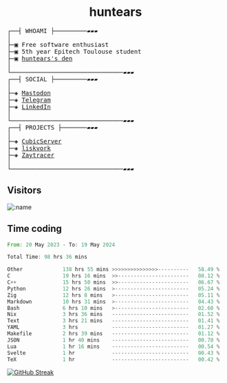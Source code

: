 <h1 align="center">
huntears
</h1>
<!-- <p align="center">
<img src=https://huntears.com/img/pfp.webp width=30%/>
</p>
<style>
img {
    border-radius: 50%;
}
</style> -->
<pre>
┌──┤ WHOAMI ├─────────▰▰▰
│
├─▣ Free software enthusiast
├─▣ 5th year Epitech Toulouse student
├─▣ <a href="https://huntears.com/">huntears's den</a>
│
└───────────────────────────────▰▰▰
┌──┤ SOCIAL ├─────────▰▰▰
│
├─◈ <a href="https://fosstodon.org/@huntears">Mastodon</a>
├─◈ <a href="https://t.me/huntears">Telegram</a>
├─◈ <a href="https://www.linkedin.com/in/alexandre-flion">LinkedIn</a>
│
└───────────────────────────────▰▰▰
┌──┤ PROJECTS ├───────▰▰▰
│
├─◈ <a href="https://github.com/CubicMC/cubic-server">CubicServer</a>
├─◈ <a href="https://github.com/Epitech/B-AIA-500_liskvork">liskvork</a>
├─◈ <a href="https://github.com/Miou-zora/Zaytracer">Zaytracer</a>
│
└───────────────────────────────▰▰▰
</pre>

## Visitors

![:name](https://count.getloli.com/get/@huntears?theme=rule34)

## Time coding

<!--START_SECTION:wakatime-->

```rust
From: 20 May 2023 - To: 19 May 2024

Total Time: 98 hrs 36 mins

Other             138 hrs 55 mins >>>>>>>>>>>>>>>----------   58.49 %
C                 19 hrs 16 mins  >>-----------------------   08.12 %
C++               15 hrs 50 mins  >>-----------------------   06.67 %
Python            12 hrs 26 mins  >------------------------   05.24 %
Zig               12 hrs 8 mins   >------------------------   05.11 %
Markdown          10 hrs 31 mins  >------------------------   04.43 %
Bash              6 hrs 10 mins   >------------------------   02.60 %
Nix               3 hrs 36 mins   -------------------------   01.52 %
Text              3 hrs 21 mins   -------------------------   01.41 %
YAML              3 hrs           -------------------------   01.27 %
Makefile          2 hrs 39 mins   -------------------------   01.12 %
JSON              1 hr 40 mins    -------------------------   00.70 %
Lua               1 hr 16 mins    -------------------------   00.54 %
Svelte            1 hr            -------------------------   00.43 %
TeX               1 hr            -------------------------   00.42 %
```

<!--END_SECTION:wakatime-->

[![GitHub Streak](https://streak-stats.demolab.com?user=huntears)](https://git.io/streak-stats)
